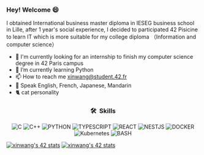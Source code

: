 ### Hey! Welcome 😄

I obtained International business master diploma in IESEG business school in Lille, after 1 year's social experience, I decided to participated 42 Pisicine to learn IT which is more suitable for my college diploma （Information and computer science）

- 💼 I'm currently looking for an internship to finish my computer science degree in 42 Paris campus
- 🌱 I’m currently learning Python
- 📫 How to reach me xinwang@student.42.fr
- 😬 Speak English, French, Japanese, Mandarin
- 🐈 cat personality


<div align="center">

### 🛠 &nbsp;Skills
![C](https://img.shields.io/badge/C-00599C?style=for-the-badge&logo=c&logoColor=white)
![C++](https://img.shields.io/badge/C%2B%2B-00599C?style=for-the-badge&logo=c%2B%2B&logoColor=white)
![PYTHON](https://img.shields.io/badge/PYTHON-00599C?style=for-the-badge&logo=PYTHON&logoColor=white)
![TYPESCRIPT](https://img.shields.io/badge/TYPESCRIPT-007ACC?style=for-the-badge&logo=typescript&logoColor=white)
![REACT](https://img.shields.io/badge/REACT-61DAFB?style=for-the-badge&logo=react&logoColor=white)
![NESTJS](https://img.shields.io/badge/NESTJS-CC013A?style=for-the-badge&logo=nestjs&logoColor=white)
![DOCKER](https://img.shields.io/badge/DOCKER-0DB7ED?style=for-the-badge&logo=docker&logoColor=white)
![Kubernetes](https://img.shields.io/badge/Kubernetes-0DB7ED?style=for-the-badge&logo=Kubernetes&logoColor=white)
![BASH](https://img.shields.io/badge/BASH-00599C?style=for-the-badge&logo=BASH&logoColor=white)


</div>

<a href="https://github.com/JaeSeoKim/badge42"><img src="https://badge42.vercel.app/api/v2/clcjl36pk02270fmebrzbhb4l/stats?cursusId=21&coalitionId=45" alt="xinwang's 42 stats" /></a> <a href="https://github.com/JaeSeoKim/badge42"><img src="https://badge42.vercel.app/api/v2/clcjl36pk02270fmebrzbhb4l/stats?cursusId=9&coalitionId=piscine" alt="xinwang's 42 stats" /></a>

